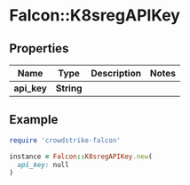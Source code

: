 # Falcon::K8sregAPIKey

## Properties

| Name | Type | Description | Notes |
| ---- | ---- | ----------- | ----- |
| **api_key** | **String** |  |  |

## Example

```ruby
require 'crowdstrike-falcon'

instance = Falcon::K8sregAPIKey.new(
  api_key: null
)
```

